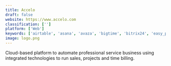 ```yaml
---
title: Accelo
draft: false 
website: https://www.accelo.com
classification: ['']
platform: ['Web']
keywords: ['airtable', 'asana', 'avaza', 'bigtime', 'bitrix24', 'easy_projects', 'functionfox', 'insightly', 'intervals', 'jira', 'jitbit_helpdesk', 'mavenlink', 'netsuite', 'rindle', 'scoro', 'signalhire', 'trello', 'workfront', 'todo.vu']
image: logo.png
---
```

Cloud-based platform to automate professional service business using integrated technologies to run sales, projects and time billing.
